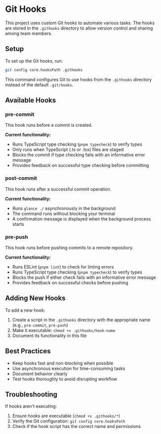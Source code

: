 # Git Hooks

This project uses custom Git hooks to automate various tasks. The hooks are stored in the `.githooks` directory to allow version control and sharing among team members.

## Setup

To set up the Git hooks, run:

```bash
git config core.hooksPath .githooks
```

This command configures Git to use hooks from the `.githooks` directory instead of the default `.git/hooks`.

## Available Hooks

### pre-commit

This hook runs before a commit is created.

**Current functionality:**
- Runs TypeScript type checking (`pnpm typecheck`) to verify types
- Only runs when TypeScript (.ts or .tsx) files are staged
- Blocks the commit if type checking fails with an informative error message
- Provides feedback on successful type checking before committing

### post-commit

This hook runs after a successful commit operation.

**Current functionality:**
- Runs `glance ./` asynchronously in the background
- The command runs without blocking your terminal
- A confirmation message is displayed when the background process starts

### pre-push

This hook runs before pushing commits to a remote repository.

**Current functionality:**
- Runs ESLint (`pnpm lint`) to check for linting errors
- Runs TypeScript type checking (`pnpm typecheck`) to verify types
- Blocks the push if either check fails with an informative error message
- Provides feedback on successful checks before pushing

## Adding New Hooks

To add a new hook:

1. Create a script in the `.githooks` directory with the appropriate name (e.g., `pre-commit`, `pre-push`)
2. Make it executable: `chmod +x .githooks/hook-name`
3. Document its functionality in this file

## Best Practices

- Keep hooks fast and non-blocking when possible
- Use asynchronous execution for time-consuming tasks 
- Document behavior clearly
- Test hooks thoroughly to avoid disrupting workflow

## Troubleshooting

If hooks aren't executing:

1. Ensure hooks are executable (`chmod +x .githooks/*`)
2. Verify the Git configuration: `git config core.hooksPath`
3. Check if the hook script has the correct name and permissions